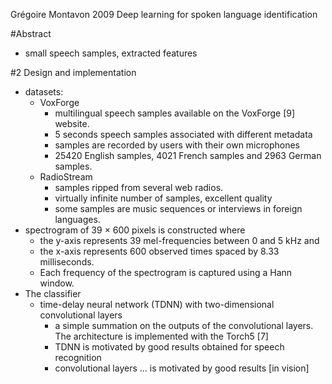 Grégoire Montavon
2009
Deep learning for spoken language identification

#Abstract
  * small speech samples, extracted features

#2 Design and implementation

* datasets:
  * VoxForge 
    * multilingual speech samples available on the VoxForge [9] website.
    * 5 seconds speech samples associated with different metadata 
    * samples are recorded by users with their own microphones
    * 25420 English samples, 4021 French samples and 2963 German samples.  
  * RadioStream 
    * samples ripped from several web radios. 
    * virtually infinite number of samples, excellent quality
    * some samples are music sequences or interviews in foreign languages.  
* spectrogram of 39 × 600 pixels is constructed where
  * the y-axis represents 39 mel-frequencies between 0 and 5 kHz and 
  * the x-axis represents 600 observed times spaced by 8.33 milliseconds. 
  * Each frequency of the spectrogram is captured using a Hann window.
* The classifier 
  * time-delay neural network (TDNN) with two-dimensional convolutional layers
    * a simple summation on the outputs of the convolutional layers. The
      architecture is implemented with the Torch5 [7]
    * TDNN is motivated by good results obtained for speech recognition 
    * convolutional layers ... is motivated by good results [in vision]
